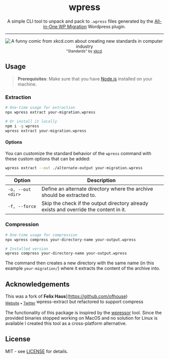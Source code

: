<div align="center">
  <h1>wpress</h1>
  <p>
    A simple CLI tool to unpack and pack to <code>.wpress</code> files generated by the <a href="https://wordpress.org/plugins/all-in-one-wp-migration/" target="_blank" rel="noopener">All-in-One WP Migration</a> Wordpress plugin.
  </p>
  <hr />
  <p>
    <img src="https://imgs.xkcd.com/comics/standards.png" alt="A funny comic from xkcd.com about creating new standards in computer industry" />
    <br />
    <sub>"Standards" by <a href="https://xkcd.com/927/">xkcd</a>.</sub>
  </p>
</div>

## Usage

> **Prerequisites**: Make sure that you have [Node.js](https://nodejs.org/) installed on your machine.


### Extraction
```sh
# One-time usage for extraction
npx wpress extract your-migration.wpress

# Or install it locally
npm i -g wpress
wpress extract your-migration.wpress
```
#### Options

You can customize the standard behavior of the `wpress` command with these custom options that can be added:

```sh
wpress extract --out ./alternate-output your-migration.wpress
```

| Option            | Description                                                                           |
| ----------------- | ------------------------------------------------------------------------------------- |
| `-o, --out <dir>` | Define an alternate directory where the archive should be extracted to.               |
| `-f, --force`     | Skip the check if the output directory already exists and override the content in it. |


### Compression
```sh
# One-time usage for compression
npx wpress compress your-directory-name your-output.wpress

# Installed version
wpress compress your-directory-name your-output.wpress

```

The command then creates a new directory with the same name (in this example `your-migration/`) where it extracts the content of the archive into.


## Acknowledgements

This was a fork of <b>Felix Haus</b></sub>](https://github.com/ofhouse)<br /><sub>[Website](https://felix.house/) • [Twitter](https://twitter.com/ofhouse)</sub> wpress-extract but refactored to support compress

The functionality of this package is inspired by the [wpressor](https://github.com/fifthsegment/wpressor) tool.
Since the provided binaries stopped working on MacOS and no solution for Linux is available I created this tool as a cross-platform alternative.

## License

MIT - see [LICENSE](./LICENSE) for details.
